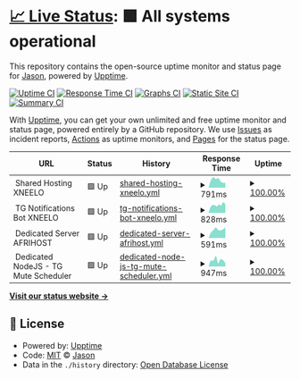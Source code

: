 # [📈 Live Status](https://jasbanza.github.io/uptime-monitor): <!--live status--> **🟩 All systems operational**

This repository contains the open-source uptime monitor and status page for [Jason](https://jasbanza.github.io/uptime-monitor), powered by [Upptime](https://github.com/upptime/upptime).

[![Uptime CI](https://github.com/jasbanza/uptime-monitor/workflows/Uptime%20CI/badge.svg)](https://github.com/jasbanza/uptime-monitor/actions?query=workflow%3A%22Uptime+CI%22)
[![Response Time CI](https://github.com/jasbanza/uptime-monitor/workflows/Response%20Time%20CI/badge.svg)](https://github.com/jasbanza/uptime-monitor/actions?query=workflow%3A%22Response+Time+CI%22)
[![Graphs CI](https://github.com/jasbanza/uptime-monitor/workflows/Graphs%20CI/badge.svg)](https://github.com/jasbanza/uptime-monitor/actions?query=workflow%3A%22Graphs+CI%22)
[![Static Site CI](https://github.com/jasbanza/uptime-monitor/workflows/Static%20Site%20CI/badge.svg)](https://github.com/jasbanza/uptime-monitor/actions?query=workflow%3A%22Static+Site+CI%22)
[![Summary CI](https://github.com/jasbanza/uptime-monitor/workflows/Summary%20CI/badge.svg)](https://github.com/jasbanza/uptime-monitor/actions?query=workflow%3A%22Summary+CI%22)

With [Upptime](https://upptime.js.org), you can get your own unlimited and free uptime monitor and status page, powered entirely by a GitHub repository. We use [Issues](https://github.com/jasbanza/uptime-monitor/issues) as incident reports, [Actions](https://github.com/jasbanza/uptime-monitor/actions) as uptime monitors, and [Pages](https://jasbanza.github.io/uptime-monitor) for the status page.

<!--start: status pages-->
<!-- This summary is generated by Upptime (https://github.com/upptime/upptime) -->
<!-- Do not edit this manually, your changes will be overwritten -->
<!-- prettier-ignore -->
| URL | Status | History | Response Time | Uptime |
| --- | ------ | ------- | ------------- | ------ |
| <img alt="" src="https://icons.duckduckgo.com/ip3/null.ico" height="13"> Shared Hosting XNEELO | 🟩 Up | [shared-hosting-xneelo.yml](https://github.com/jasbanza/uptime-monitor/commits/HEAD/history/shared-hosting-xneelo.yml) | <details><summary><img alt="Response time graph" src="./graphs/shared-hosting-xneelo/response-time-week.png" height="20"> 791ms</summary><br><a href="https://jasbanza.github.io/uptime-monitor/history/shared-hosting-xneelo"><img alt="Response time 877" src="https://img.shields.io/endpoint?url=https%3A%2F%2Fraw.githubusercontent.com%2Fjasbanza%2Fuptime-monitor%2FHEAD%2Fapi%2Fshared-hosting-xneelo%2Fresponse-time.json"></a><br><a href="https://jasbanza.github.io/uptime-monitor/history/shared-hosting-xneelo"><img alt="24-hour response time 512" src="https://img.shields.io/endpoint?url=https%3A%2F%2Fraw.githubusercontent.com%2Fjasbanza%2Fuptime-monitor%2FHEAD%2Fapi%2Fshared-hosting-xneelo%2Fresponse-time-day.json"></a><br><a href="https://jasbanza.github.io/uptime-monitor/history/shared-hosting-xneelo"><img alt="7-day response time 791" src="https://img.shields.io/endpoint?url=https%3A%2F%2Fraw.githubusercontent.com%2Fjasbanza%2Fuptime-monitor%2FHEAD%2Fapi%2Fshared-hosting-xneelo%2Fresponse-time-week.json"></a><br><a href="https://jasbanza.github.io/uptime-monitor/history/shared-hosting-xneelo"><img alt="30-day response time 888" src="https://img.shields.io/endpoint?url=https%3A%2F%2Fraw.githubusercontent.com%2Fjasbanza%2Fuptime-monitor%2FHEAD%2Fapi%2Fshared-hosting-xneelo%2Fresponse-time-month.json"></a><br><a href="https://jasbanza.github.io/uptime-monitor/history/shared-hosting-xneelo"><img alt="1-year response time 877" src="https://img.shields.io/endpoint?url=https%3A%2F%2Fraw.githubusercontent.com%2Fjasbanza%2Fuptime-monitor%2FHEAD%2Fapi%2Fshared-hosting-xneelo%2Fresponse-time-year.json"></a></details> | <details><summary><a href="https://jasbanza.github.io/uptime-monitor/history/shared-hosting-xneelo">100.00%</a></summary><a href="https://jasbanza.github.io/uptime-monitor/history/shared-hosting-xneelo"><img alt="All-time uptime 99.99%" src="https://img.shields.io/endpoint?url=https%3A%2F%2Fraw.githubusercontent.com%2Fjasbanza%2Fuptime-monitor%2FHEAD%2Fapi%2Fshared-hosting-xneelo%2Fuptime.json"></a><br><a href="https://jasbanza.github.io/uptime-monitor/history/shared-hosting-xneelo"><img alt="24-hour uptime 100.00%" src="https://img.shields.io/endpoint?url=https%3A%2F%2Fraw.githubusercontent.com%2Fjasbanza%2Fuptime-monitor%2FHEAD%2Fapi%2Fshared-hosting-xneelo%2Fuptime-day.json"></a><br><a href="https://jasbanza.github.io/uptime-monitor/history/shared-hosting-xneelo"><img alt="7-day uptime 100.00%" src="https://img.shields.io/endpoint?url=https%3A%2F%2Fraw.githubusercontent.com%2Fjasbanza%2Fuptime-monitor%2FHEAD%2Fapi%2Fshared-hosting-xneelo%2Fuptime-week.json"></a><br><a href="https://jasbanza.github.io/uptime-monitor/history/shared-hosting-xneelo"><img alt="30-day uptime 100.00%" src="https://img.shields.io/endpoint?url=https%3A%2F%2Fraw.githubusercontent.com%2Fjasbanza%2Fuptime-monitor%2FHEAD%2Fapi%2Fshared-hosting-xneelo%2Fuptime-month.json"></a><br><a href="https://jasbanza.github.io/uptime-monitor/history/shared-hosting-xneelo"><img alt="1-year uptime 99.99%" src="https://img.shields.io/endpoint?url=https%3A%2F%2Fraw.githubusercontent.com%2Fjasbanza%2Fuptime-monitor%2FHEAD%2Fapi%2Fshared-hosting-xneelo%2Fuptime-year.json"></a></details>
| <img alt="" src="https://icons.duckduckgo.com/ip3/null.ico" height="13"> TG Notifications Bot XNEELO | 🟩 Up | [tg-notifications-bot-xneelo.yml](https://github.com/jasbanza/uptime-monitor/commits/HEAD/history/tg-notifications-bot-xneelo.yml) | <details><summary><img alt="Response time graph" src="./graphs/tg-notifications-bot-xneelo/response-time-week.png" height="20"> 828ms</summary><br><a href="https://jasbanza.github.io/uptime-monitor/history/tg-notifications-bot-xneelo"><img alt="Response time 428" src="https://img.shields.io/endpoint?url=https%3A%2F%2Fraw.githubusercontent.com%2Fjasbanza%2Fuptime-monitor%2FHEAD%2Fapi%2Ftg-notifications-bot-xneelo%2Fresponse-time.json"></a><br><a href="https://jasbanza.github.io/uptime-monitor/history/tg-notifications-bot-xneelo"><img alt="24-hour response time 1015" src="https://img.shields.io/endpoint?url=https%3A%2F%2Fraw.githubusercontent.com%2Fjasbanza%2Fuptime-monitor%2FHEAD%2Fapi%2Ftg-notifications-bot-xneelo%2Fresponse-time-day.json"></a><br><a href="https://jasbanza.github.io/uptime-monitor/history/tg-notifications-bot-xneelo"><img alt="7-day response time 828" src="https://img.shields.io/endpoint?url=https%3A%2F%2Fraw.githubusercontent.com%2Fjasbanza%2Fuptime-monitor%2FHEAD%2Fapi%2Ftg-notifications-bot-xneelo%2Fresponse-time-week.json"></a><br><a href="https://jasbanza.github.io/uptime-monitor/history/tg-notifications-bot-xneelo"><img alt="30-day response time 789" src="https://img.shields.io/endpoint?url=https%3A%2F%2Fraw.githubusercontent.com%2Fjasbanza%2Fuptime-monitor%2FHEAD%2Fapi%2Ftg-notifications-bot-xneelo%2Fresponse-time-month.json"></a><br><a href="https://jasbanza.github.io/uptime-monitor/history/tg-notifications-bot-xneelo"><img alt="1-year response time 428" src="https://img.shields.io/endpoint?url=https%3A%2F%2Fraw.githubusercontent.com%2Fjasbanza%2Fuptime-monitor%2FHEAD%2Fapi%2Ftg-notifications-bot-xneelo%2Fresponse-time-year.json"></a></details> | <details><summary><a href="https://jasbanza.github.io/uptime-monitor/history/tg-notifications-bot-xneelo">100.00%</a></summary><a href="https://jasbanza.github.io/uptime-monitor/history/tg-notifications-bot-xneelo"><img alt="All-time uptime 99.90%" src="https://img.shields.io/endpoint?url=https%3A%2F%2Fraw.githubusercontent.com%2Fjasbanza%2Fuptime-monitor%2FHEAD%2Fapi%2Ftg-notifications-bot-xneelo%2Fuptime.json"></a><br><a href="https://jasbanza.github.io/uptime-monitor/history/tg-notifications-bot-xneelo"><img alt="24-hour uptime 100.00%" src="https://img.shields.io/endpoint?url=https%3A%2F%2Fraw.githubusercontent.com%2Fjasbanza%2Fuptime-monitor%2FHEAD%2Fapi%2Ftg-notifications-bot-xneelo%2Fuptime-day.json"></a><br><a href="https://jasbanza.github.io/uptime-monitor/history/tg-notifications-bot-xneelo"><img alt="7-day uptime 100.00%" src="https://img.shields.io/endpoint?url=https%3A%2F%2Fraw.githubusercontent.com%2Fjasbanza%2Fuptime-monitor%2FHEAD%2Fapi%2Ftg-notifications-bot-xneelo%2Fuptime-week.json"></a><br><a href="https://jasbanza.github.io/uptime-monitor/history/tg-notifications-bot-xneelo"><img alt="30-day uptime 99.80%" src="https://img.shields.io/endpoint?url=https%3A%2F%2Fraw.githubusercontent.com%2Fjasbanza%2Fuptime-monitor%2FHEAD%2Fapi%2Ftg-notifications-bot-xneelo%2Fuptime-month.json"></a><br><a href="https://jasbanza.github.io/uptime-monitor/history/tg-notifications-bot-xneelo"><img alt="1-year uptime 99.90%" src="https://img.shields.io/endpoint?url=https%3A%2F%2Fraw.githubusercontent.com%2Fjasbanza%2Fuptime-monitor%2FHEAD%2Fapi%2Ftg-notifications-bot-xneelo%2Fuptime-year.json"></a></details>
| <img alt="" src="https://icons.duckduckgo.com/ip3/null.ico" height="13"> Dedicated Server AFRIHOST | 🟩 Up | [dedicated-server-afrihost.yml](https://github.com/jasbanza/uptime-monitor/commits/HEAD/history/dedicated-server-afrihost.yml) | <details><summary><img alt="Response time graph" src="./graphs/dedicated-server-afrihost/response-time-week.png" height="20"> 591ms</summary><br><a href="https://jasbanza.github.io/uptime-monitor/history/dedicated-server-afrihost"><img alt="Response time 746" src="https://img.shields.io/endpoint?url=https%3A%2F%2Fraw.githubusercontent.com%2Fjasbanza%2Fuptime-monitor%2FHEAD%2Fapi%2Fdedicated-server-afrihost%2Fresponse-time.json"></a><br><a href="https://jasbanza.github.io/uptime-monitor/history/dedicated-server-afrihost"><img alt="24-hour response time 750" src="https://img.shields.io/endpoint?url=https%3A%2F%2Fraw.githubusercontent.com%2Fjasbanza%2Fuptime-monitor%2FHEAD%2Fapi%2Fdedicated-server-afrihost%2Fresponse-time-day.json"></a><br><a href="https://jasbanza.github.io/uptime-monitor/history/dedicated-server-afrihost"><img alt="7-day response time 591" src="https://img.shields.io/endpoint?url=https%3A%2F%2Fraw.githubusercontent.com%2Fjasbanza%2Fuptime-monitor%2FHEAD%2Fapi%2Fdedicated-server-afrihost%2Fresponse-time-week.json"></a><br><a href="https://jasbanza.github.io/uptime-monitor/history/dedicated-server-afrihost"><img alt="30-day response time 647" src="https://img.shields.io/endpoint?url=https%3A%2F%2Fraw.githubusercontent.com%2Fjasbanza%2Fuptime-monitor%2FHEAD%2Fapi%2Fdedicated-server-afrihost%2Fresponse-time-month.json"></a><br><a href="https://jasbanza.github.io/uptime-monitor/history/dedicated-server-afrihost"><img alt="1-year response time 746" src="https://img.shields.io/endpoint?url=https%3A%2F%2Fraw.githubusercontent.com%2Fjasbanza%2Fuptime-monitor%2FHEAD%2Fapi%2Fdedicated-server-afrihost%2Fresponse-time-year.json"></a></details> | <details><summary><a href="https://jasbanza.github.io/uptime-monitor/history/dedicated-server-afrihost">100.00%</a></summary><a href="https://jasbanza.github.io/uptime-monitor/history/dedicated-server-afrihost"><img alt="All-time uptime 99.90%" src="https://img.shields.io/endpoint?url=https%3A%2F%2Fraw.githubusercontent.com%2Fjasbanza%2Fuptime-monitor%2FHEAD%2Fapi%2Fdedicated-server-afrihost%2Fuptime.json"></a><br><a href="https://jasbanza.github.io/uptime-monitor/history/dedicated-server-afrihost"><img alt="24-hour uptime 100.00%" src="https://img.shields.io/endpoint?url=https%3A%2F%2Fraw.githubusercontent.com%2Fjasbanza%2Fuptime-monitor%2FHEAD%2Fapi%2Fdedicated-server-afrihost%2Fuptime-day.json"></a><br><a href="https://jasbanza.github.io/uptime-monitor/history/dedicated-server-afrihost"><img alt="7-day uptime 100.00%" src="https://img.shields.io/endpoint?url=https%3A%2F%2Fraw.githubusercontent.com%2Fjasbanza%2Fuptime-monitor%2FHEAD%2Fapi%2Fdedicated-server-afrihost%2Fuptime-week.json"></a><br><a href="https://jasbanza.github.io/uptime-monitor/history/dedicated-server-afrihost"><img alt="30-day uptime 99.80%" src="https://img.shields.io/endpoint?url=https%3A%2F%2Fraw.githubusercontent.com%2Fjasbanza%2Fuptime-monitor%2FHEAD%2Fapi%2Fdedicated-server-afrihost%2Fuptime-month.json"></a><br><a href="https://jasbanza.github.io/uptime-monitor/history/dedicated-server-afrihost"><img alt="1-year uptime 99.90%" src="https://img.shields.io/endpoint?url=https%3A%2F%2Fraw.githubusercontent.com%2Fjasbanza%2Fuptime-monitor%2FHEAD%2Fapi%2Fdedicated-server-afrihost%2Fuptime-year.json"></a></details>
| <img alt="" src="https://icons.duckduckgo.com/ip3/null.ico" height="13"> Dedicated NodeJS - TG Mute Scheduler | 🟩 Up | [dedicated-node-js-tg-mute-scheduler.yml](https://github.com/jasbanza/uptime-monitor/commits/HEAD/history/dedicated-node-js-tg-mute-scheduler.yml) | <details><summary><img alt="Response time graph" src="./graphs/dedicated-node-js-tg-mute-scheduler/response-time-week.png" height="20"> 947ms</summary><br><a href="https://jasbanza.github.io/uptime-monitor/history/dedicated-node-js-tg-mute-scheduler"><img alt="Response time 1157" src="https://img.shields.io/endpoint?url=https%3A%2F%2Fraw.githubusercontent.com%2Fjasbanza%2Fuptime-monitor%2FHEAD%2Fapi%2Fdedicated-node-js-tg-mute-scheduler%2Fresponse-time.json"></a><br><a href="https://jasbanza.github.io/uptime-monitor/history/dedicated-node-js-tg-mute-scheduler"><img alt="24-hour response time 497" src="https://img.shields.io/endpoint?url=https%3A%2F%2Fraw.githubusercontent.com%2Fjasbanza%2Fuptime-monitor%2FHEAD%2Fapi%2Fdedicated-node-js-tg-mute-scheduler%2Fresponse-time-day.json"></a><br><a href="https://jasbanza.github.io/uptime-monitor/history/dedicated-node-js-tg-mute-scheduler"><img alt="7-day response time 947" src="https://img.shields.io/endpoint?url=https%3A%2F%2Fraw.githubusercontent.com%2Fjasbanza%2Fuptime-monitor%2FHEAD%2Fapi%2Fdedicated-node-js-tg-mute-scheduler%2Fresponse-time-week.json"></a><br><a href="https://jasbanza.github.io/uptime-monitor/history/dedicated-node-js-tg-mute-scheduler"><img alt="30-day response time 856" src="https://img.shields.io/endpoint?url=https%3A%2F%2Fraw.githubusercontent.com%2Fjasbanza%2Fuptime-monitor%2FHEAD%2Fapi%2Fdedicated-node-js-tg-mute-scheduler%2Fresponse-time-month.json"></a><br><a href="https://jasbanza.github.io/uptime-monitor/history/dedicated-node-js-tg-mute-scheduler"><img alt="1-year response time 1157" src="https://img.shields.io/endpoint?url=https%3A%2F%2Fraw.githubusercontent.com%2Fjasbanza%2Fuptime-monitor%2FHEAD%2Fapi%2Fdedicated-node-js-tg-mute-scheduler%2Fresponse-time-year.json"></a></details> | <details><summary><a href="https://jasbanza.github.io/uptime-monitor/history/dedicated-node-js-tg-mute-scheduler">100.00%</a></summary><a href="https://jasbanza.github.io/uptime-monitor/history/dedicated-node-js-tg-mute-scheduler"><img alt="All-time uptime 99.83%" src="https://img.shields.io/endpoint?url=https%3A%2F%2Fraw.githubusercontent.com%2Fjasbanza%2Fuptime-monitor%2FHEAD%2Fapi%2Fdedicated-node-js-tg-mute-scheduler%2Fuptime.json"></a><br><a href="https://jasbanza.github.io/uptime-monitor/history/dedicated-node-js-tg-mute-scheduler"><img alt="24-hour uptime 100.00%" src="https://img.shields.io/endpoint?url=https%3A%2F%2Fraw.githubusercontent.com%2Fjasbanza%2Fuptime-monitor%2FHEAD%2Fapi%2Fdedicated-node-js-tg-mute-scheduler%2Fuptime-day.json"></a><br><a href="https://jasbanza.github.io/uptime-monitor/history/dedicated-node-js-tg-mute-scheduler"><img alt="7-day uptime 100.00%" src="https://img.shields.io/endpoint?url=https%3A%2F%2Fraw.githubusercontent.com%2Fjasbanza%2Fuptime-monitor%2FHEAD%2Fapi%2Fdedicated-node-js-tg-mute-scheduler%2Fuptime-week.json"></a><br><a href="https://jasbanza.github.io/uptime-monitor/history/dedicated-node-js-tg-mute-scheduler"><img alt="30-day uptime 99.80%" src="https://img.shields.io/endpoint?url=https%3A%2F%2Fraw.githubusercontent.com%2Fjasbanza%2Fuptime-monitor%2FHEAD%2Fapi%2Fdedicated-node-js-tg-mute-scheduler%2Fuptime-month.json"></a><br><a href="https://jasbanza.github.io/uptime-monitor/history/dedicated-node-js-tg-mute-scheduler"><img alt="1-year uptime 99.83%" src="https://img.shields.io/endpoint?url=https%3A%2F%2Fraw.githubusercontent.com%2Fjasbanza%2Fuptime-monitor%2FHEAD%2Fapi%2Fdedicated-node-js-tg-mute-scheduler%2Fuptime-year.json"></a></details>

<!--end: status pages-->

[**Visit our status website →**](https://jasbanza.github.io/uptime-monitor)

## 📄 License

- Powered by: [Upptime](https://github.com/upptime/upptime)
- Code: [MIT](./LICENSE) © [Jason](https://jasbanza.github.io/uptime-monitor)
- Data in the `./history` directory: [Open Database License](https://opendatacommons.org/licenses/odbl/1-0/)
